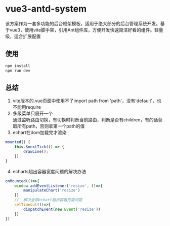 
# vue3-antd-system
该方案作为一套多功能的后台框架模板，适用于绝大部分的后台管理系统开发。基于vue3，使用vite脚手架，引用Ant组件库，方便开发快速简洁好看的组件。轻量级，适合扩展配置


## 使用
```js
npm install 
npm run dev
```

## 总结
1. vite版本的.vue页面中使用不了import path from 'path'，没有'default'，也不能用require
2. 多级菜单只展开一个 </br>
通过监听路由切换，有切换时判断当前路由，判断是否有children，有的话获取所有path，否则拿第一个path的值
3. echart在dom加载完才渲染
```js
mounted() {
    this.$nextTick(() => {
        drawLine();
    });
}
```
4. echarts超出容器宽度问题的解决办法
```js
onMounted(()=>{
    window.addEventListener('resize', ()=>{
        manipulateChart('resize')
    })
    //  解决全部echart超出容器宽度问题
    setTimeout(()=>{
        dispatchEvent(new Event('resize'))
    })
})
```